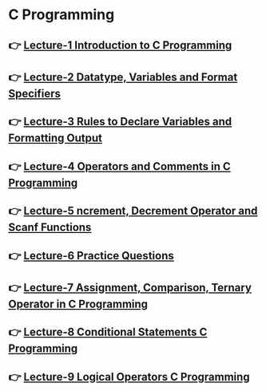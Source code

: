 # C Programming

## 👉 [Lecture-1 Introduction to C Programming ](/lecture-1/lecture-1.md)
## 👉 [Lecture-2 Datatype, Variables and Format Specifiers ](/lecture-2/lecture-2.md)
## 👉 [Lecture-3 Rules to Declare Variables and Formatting Output ](/lecture-3/lecture-3.md)
## 👉 [Lecture-4 Operators and Comments in C Programming](/lecture-4/lecture-4.md)
## 👉 [ Lecture-5 ncrement, Decrement Operator and Scanf Functions ](/lecture-5/lecture-5.md)
## 👉 [ Lecture-6 Practice Questions  ](/lecture-6/lecture-6.md)
## 👉 [ Lecture-7  Assignment, Comparison, Ternary Operator in C Programming  ](/lecture-7/lecture-7.md)
## 👉 [ Lecture-8 Conditional Statements C Programming ](/lecture-8/lecture-8.md)
## 👉 [ Lecture-9 Logical Operators C Programming ](/lecture-9/lecture-9.md)